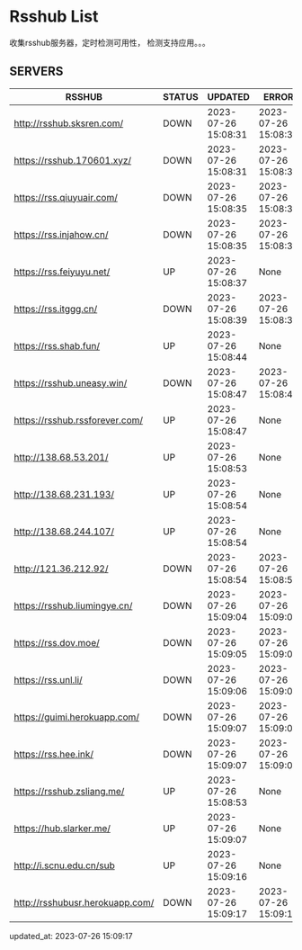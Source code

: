 # Rsshub List

收集rsshub服务器，定时检测可用性， 检测支持应用。。。


## SERVERS

|  RSSHUB   | STATUS  | UPDATED  | ERROR  | TWITTER |  
|  ----  | ----  | ----  | ----  | ---- |  
| http://rsshub.sksren.com/ | DOWN | 2023-07-26 15:08:31 | 2023-07-26 15:08:31 |  
| https://rsshub.170601.xyz/ | DOWN | 2023-07-26 15:08:31 | 2023-07-26 15:08:31 |  
| https://rss.qiuyuair.com/ | DOWN | 2023-07-26 15:08:35 | 2023-07-26 15:08:35 |  
| https://rss.injahow.cn/ | DOWN | 2023-07-26 15:08:35 | 2023-07-26 15:08:35 |  
| https://rss.feiyuyu.net/ | UP | 2023-07-26 15:08:37 | None ||  
| https://rss.itggg.cn/ | DOWN | 2023-07-26 15:08:39 | 2023-07-26 15:08:39 |  
| https://rss.shab.fun/ | UP | 2023-07-26 15:08:44 | None ||  
| https://rsshub.uneasy.win/ | DOWN | 2023-07-26 15:08:47 | 2023-07-26 15:08:47 |  
| https://rsshub.rssforever.com/ | UP | 2023-07-26 15:08:47 | None ||  
| http://138.68.53.201/ | UP | 2023-07-26 15:08:53 | None ||  
| http://138.68.231.193/ | UP | 2023-07-26 15:08:54 | None ||  
| http://138.68.244.107/ | UP | 2023-07-26 15:08:54 | None ||  
| http://121.36.212.92/ | DOWN | 2023-07-26 15:08:54 | 2023-07-26 15:08:54 |  
| https://rsshub.liumingye.cn/ | DOWN | 2023-07-26 15:09:04 | 2023-07-26 15:09:04 |  
| https://rss.dov.moe/ | DOWN | 2023-07-26 15:09:05 | 2023-07-26 15:09:05 |  
| https://rss.unl.li/ | DOWN | 2023-07-26 15:09:06 | 2023-07-26 15:09:06 |  
| https://guimi.herokuapp.com/ | DOWN | 2023-07-26 15:09:07 | 2023-07-26 15:09:07 |  
| https://rss.hee.ink/ | DOWN | 2023-07-26 15:09:07 | 2023-07-26 15:09:07 |  
| https://rsshub.zsliang.me/ | UP | 2023-07-26 15:08:53 | None |OK|  
| https://hub.slarker.me/ | UP | 2023-07-26 15:09:07 | None ||  
| http://i.scnu.edu.cn/sub | UP | 2023-07-26 15:09:16 | None ||  
| http://rsshubusr.herokuapp.com/ | DOWN | 2023-07-26 15:09:17 | 2023-07-26 15:09:17 |  
  

updated_at: 2023-07-26 15:09:17  
